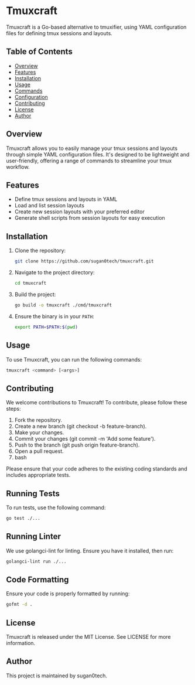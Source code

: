 # Tmuxcraft

Tmuxcraft is a Go-based alternative to tmuxifier, using YAML configuration files for defining tmux sessions and layouts. 

## Table of Contents

- [Overview](#overview)
- [Features](#features)
- [Installation](#installation)
- [Usage](#usage)
- [Commands](#commands)
- [Configuration](#configuration)
- [Contributing](#contributing)
- [License](#license)
- [Author](#author)

## Overview

Tmuxcraft allows you to easily manage your tmux sessions and layouts through simple YAML configuration files. It's designed to be lightweight and user-friendly, offering a range of commands to streamline your tmux workflow.

## Features

- Define tmux sessions and layouts in YAML
- Load and list session layouts
- Create new session layouts with your preferred editor
- Generate shell scripts from session layouts for easy execution

## Installation

1. Clone the repository:
    ```sh
    git clone https://github.com/sugan0tech/tmuxcraft.git
    ```

2. Navigate to the project directory:
    ```sh
    cd tmuxcraft
    ```

3. Build the project:
    ```sh
    go build -o tmuxcraft ./cmd/tmuxcraft
    ```

4. Ensure the binary is in your `PATH`:
    ```sh
    export PATH=$PATH:$(pwd)
    ```

## Usage

To use Tmuxcraft, you can run the following commands:

```sh
tmuxcraft <command> [<args>]
```

## Contributing

We welcome contributions to Tmuxcraft! To contribute, please follow these steps:

1. Fork the repository.
2. Create a new branch (git checkout -b feature-branch).
3. Make your changes.
4. Commit your changes (git commit -m 'Add some feature').
5. Push to the branch (git push origin feature-branch).
6. Open a pull request.
7. bash

Please ensure that your code adheres to the existing coding standards and includes appropriate tests.

## Running Tests

To run tests, use the following command:

```sh
go test ./...
```

## Running Linter

We use golangci-lint for linting. Ensure you have it installed, then run:

```sh
golangci-lint run ./...
```

## Code Formatting

Ensure your code is properly formatted by running:

```sh
gofmt -d .
```

## License

Tmuxcraft is released under the MIT License. See LICENSE for more information.

## Author

This project is maintained by sugan0tech.
